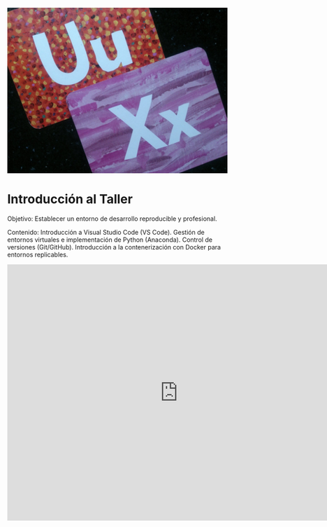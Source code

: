 ![UX - User Experience](images/12650723674_d5c85af332_k.jpg ':class=banner-image')

# Introducción al Taller

Objetivo: Establecer un entorno de desarrollo reproducible y profesional.

Contenido: Introducción a Visual Studio Code (VS Code). Gestión de entornos virtuales e implementación de Python (Anaconda). Control de versiones (Git/GitHub). Introducción a la contenerización con Docker para entornos replicables.

<div class="video-container-4by3"><iframe width="780" height="585" src="https://www.youtube.com/live/KJsveFYG7Wg?si=GOIZo_WEqHVM01_a" frameborder="0" allow="accelerometer; autoplay; encrypted-media; gyroscope; picture-in-picture" allowfullscreen></iframe></div>